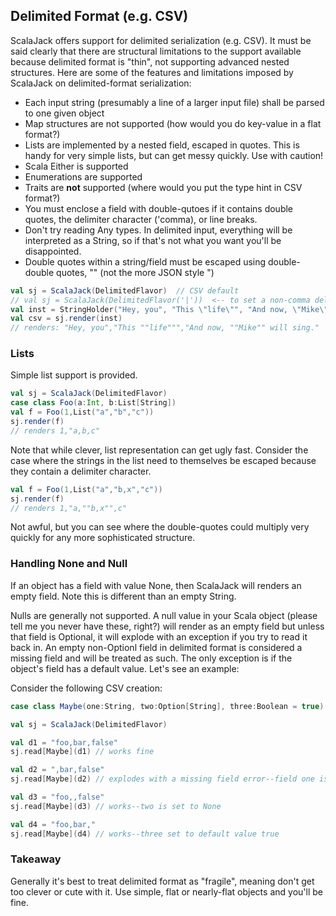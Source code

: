 ## Delimited Format (e.g. CSV)

ScalaJack offers support for delimited serialization (e.g. CSV).  It must be said clearly that there are structural limitations to the support available because delimited format is "thin", not supporting advanced nested structures.  Here are some of the features and limitations imposed by ScalaJack on delimited-format serialization:

* Each input string (presumably a line of a larger input file) shall be parsed to one given object
* Map structures are not supported (how would you do key-value in a flat format?)
* Lists are implemented by a nested field, escaped in quotes.  This is handy for very simple lists, but can get messy quickly.  Use with caution!
* Scala Either is supported
* Enumerations are supported
* Traits are **not** supported (where would you put the type hint in CSV format?)
* You must enclose a field with double-qutoes if it contains double quotes, the delimiter character ('comma), or line breaks.
* Don't try reading Any types.  In delimited input, everything will be interpreted as a String, so if that's not what you want you'll be disappointed.
* Double quotes within a string/field must be escaped using double-double quotes, "" (not the more JSON style \")
```scala
val sj = ScalaJack(DelimitedFlavor)  // CSV default
// val sj = ScalaJack(DelimitedFlavor('|'))  <-- to set a non-comma delimiter character
val inst = StringHolder("Hey, you", "This \"life\"", "And now, \"Mike\" will sing.")
val csv = sj.render(inst)
// renders: "Hey, you","This ""life""","And now, ""Mike"" will sing."
```

### Lists
Simple list support is provided.
```scala
val sj = ScalaJack(DelimitedFlavor)
case class Foo(a:Int, b:List[String])
val f = Foo(1,List("a","b","c"))
sj.render(f)
// renders 1,"a,b,c"
```
Note that while clever, list representation can get ugly fast.  Consider the case where the strings in the list need to themselves be escaped because they contain a delimiter character.
```scala
val f = Foo(1,List("a","b,x","c"))
sj.render(f)
// renders 1,"a,""b,x"",c"
```
Not awful, but you can see where the double-quotes could multiply very quickly for any more sophisticated structure.

### Handling None and Null
If an object has a field with value None, then ScalaJack will renders an empty field.  Note this is different than an empty String.  

Nulls are generally not supported.  A null value in your Scala object (please tell me you never have these, right?) will render as an empty field but unless that field is Optional, it will explode with an exception if you try to read it back in.  An empty non-Optionl field in delimited format is considered a missing field and will be treated as such.  The only exception is if the object's field has a default value.  Let's see an example:

Consider the following CSV creation:

```scala
case class Maybe(one:String, two:Option[String], three:Boolean = true)

val sj = ScalaJack(DelimitedFlavor)

val d1 = "foo,bar,false"
sj.read[Maybe](d1) // works fine

val d2 = ",bar,false"
sj.read[Maybe](d2) // explodes with a missing field error--field one is required

val d3 = "foo,,false"
sj.read[Maybe](d3) // works--two is set to None

val d4 = "foo,bar,"
sj.read[Maybe](d4) // works--three set to default value true
```
### Takeaway
Generally it's best to treat delimited format as "fragile", meaning don't get too clever or cute with it.  Use simple, flat or nearly-flat objects and you'll be fine.
